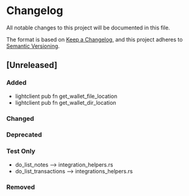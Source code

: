 # Changelog

All notable changes to this project will be documented in this file.

The format is based on [Keep a Changelog](https://keepachangelog.com/en/1.0.0/),
and this project adheres to [Semantic Versioning](https://semver.org/spec/v2.0.0.html).

## [Unreleased]

### Added

- lightclient pub fn get_wallet_file_location
- lightclient pub fn get_wallet_dir_location

### Changed

### Deprecated

### Test Only
- do_list_notes  --> integration_helpers.rs
- do_list_transactions  --> integrations_helpers.rs

### Removed
